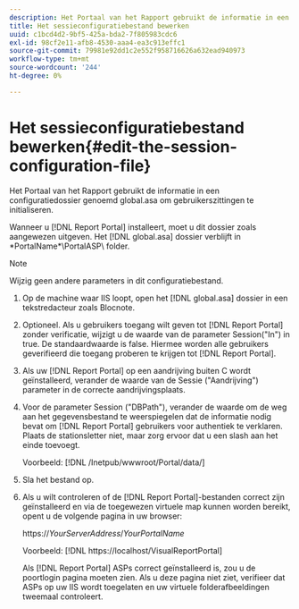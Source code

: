 ```yaml
---
description: Het Portaal van het Rapport gebruikt de informatie in een configuratiedossier genoemd global.asa om gebruikerszittingen te initialiseren.
title: Het sessieconfiguratiebestand bewerken
uuid: c1bcd4d2-9bf5-425a-bda2-7f805983cdc6
exl-id: 98cf2e11-afb8-4530-aaa4-ea3c913effc1
source-git-commit: 79981e92dd1c2e552f958716626a632ead940973
workflow-type: tm+mt
source-wordcount: '244'
ht-degree: 0%

---
```


# Het sessieconfiguratiebestand bewerken{#edit-the-session-configuration-file}

Het Portaal van het Rapport gebruikt de informatie in een configuratiedossier genoemd global.asa om gebruikerszittingen te initialiseren.

Wanneer u [!DNL Report Portal] installeert, moet u dit dossier zoals aangewezen uitgeven. Het [!DNL global.asa] dossier verblijft in \*PortalName*\PortalASP\ folder.

>[!NOTE]
>
>Wijzig geen andere parameters in dit configuratiebestand.

1. Op de machine waar IIS loopt, open het [!DNL global.asa] dossier in een tekstredacteur zoals Blocnote.
1. Optioneel. Als u gebruikers toegang wilt geven tot [!DNL Report Portal] zonder verificatie, wijzigt u de waarde van de parameter Session(&quot;In&quot;) in true. De standaardwaarde is false. Hiermee worden alle gebruikers geverifieerd die toegang proberen te krijgen tot [!DNL Report Portal].
1. Als uw [!DNL Report Portal] op een aandrijving buiten C wordt geïnstalleerd, verander de waarde van de Sessie (&quot;Aandrijving&quot;) parameter in de correcte aandrijvingsplaats.
1. Voor de parameter Session (&quot;DBPath&quot;), verander de waarde om de weg aan het gegevensbestand te weerspiegelen dat de informatie nodig bevat om [!DNL Report Portal] gebruikers voor authentiek te verklaren. Plaats de stationsletter niet, maar zorg ervoor dat u een slash aan het einde toevoegt.

   Voorbeeld: [!DNL /Inetpub/wwwroot/Portal/data/]

1. Sla het bestand op.
1. Als u wilt controleren of de [!DNL Report Portal]-bestanden correct zijn geïnstalleerd en via de toegewezen virtuele map kunnen worden bereikt, opent u de volgende pagina in uw browser:

   https://*YourServerAddress*/*YourPortalName*

   Voorbeeld: [!DNL https://localhost/VisualReportPortal]

   Als [!DNL Report Portal] ASPs correct geïnstalleerd is, zou u de poortlogin pagina moeten zien. Als u deze pagina niet ziet, verifieer dat ASPs op uw IIS wordt toegelaten en uw virtuele folderafbeeldingen tweemaal controleert.
